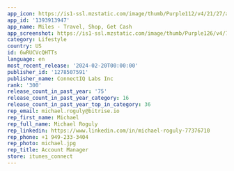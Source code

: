 ```yaml
---
app_icon: https://is1-ssl.mzstatic.com/image/thumb/Purple112/v4/21/27/a5/2127a5eb-abbf-51b4-9c2d-980d9efc4002/AppIcon-0-1x_U007emarketing-0-10-0-85-220-0.png/1024x1024bb.png
app_id: '1393913947'
app_name: Miles - Travel, Shop, Get Cash
app_screenshot: https://is1-ssl.mzstatic.com/image/thumb/Purple126/v4/79/34/20/793420d7-92ba-7086-dfcc-2c5cabb3a024/9799567a-d516-4d95-b389-f380f38aa0b5_6.5_screen_1.jpg/1242x2688bb.png
category: Lifestyle
country: US
id: 6wRUCVcQHTTs
language: en
most_recent_release: '2024-02-20T00:00:00'
publisher_id: '1278507591'
publisher_name: ConnectIQ Labs Inc
rank: '300'
release_count_in_past_year: '75'
release_count_in_past_year_category: 16
release_count_in_past_year_top_in_category: 36
rep_email: michael.roguly@bitrise.io
rep_first_name: Michael
rep_full_name: Michael Roguly
rep_linkedin: https://www.linkedin.com/in/michael-roguly-77376710
rep_phone: +1 949-233-3404
rep_photo: michael.jpg
rep_title: Account Manager
store: itunes_connect
---
```

